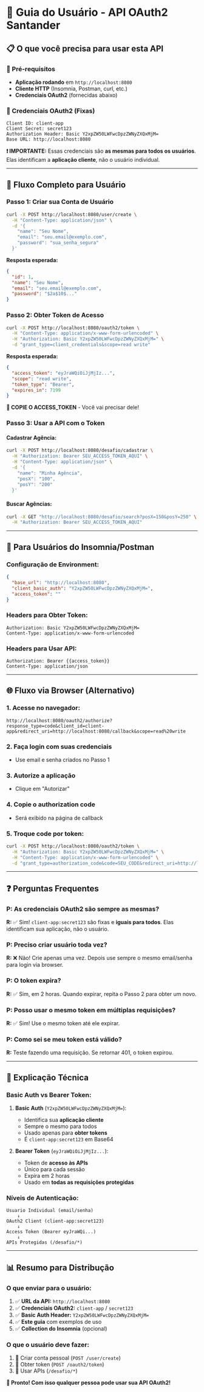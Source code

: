 # 🚀 Guia do Usuário - API OAuth2 Santander

## 📋 O que você precisa para usar esta API

### 🔧 Pré-requisitos
- **Aplicação rodando** em `http://localhost:8080`
- **Cliente HTTP** (Insomnia, Postman, curl, etc.)
- **Credenciais OAuth2** (fornecidas abaixo)

### 🔑 Credenciais OAuth2 (Fixas)
```
Client ID: client-app
Client Secret: secret123
Authorization Header: Basic Y2xpZW50LWFwcDpzZWNyZXQxMjM=
Base URL: http://localhost:8080
```

**❗ IMPORTANTE:** Essas credenciais são **as mesmas para todos os usuários**. Elas identificam a **aplicação cliente**, não o usuário individual.

---

## 🎯 Fluxo Completo para Usuário

### **Passo 1: Criar sua Conta de Usuário**
```bash
curl -X POST http://localhost:8080/user/create \
  -H "Content-Type: application/json" \
  -d '{
    "name": "Seu Nome",
    "email": "seu.email@exemplo.com",
    "password": "sua_senha_segura"
  }'
```

**Resposta esperada:**
```json
{
  "id": 1,
  "name": "Seu Nome", 
  "email": "seu.email@exemplo.com",
  "password": "$2a$10$..."
}
```

### **Passo 2: Obter Token de Acesso**
```bash
curl -X POST http://localhost:8080/oauth2/token \
  -H "Content-Type: application/x-www-form-urlencoded" \
  -H "Authorization: Basic Y2xpZW50LWFwcDpzZWNyZXQxMjM=" \
  -d "grant_type=client_credentials&scope=read write"
```

**Resposta esperada:**
```json
{
  "access_token": "eyJraWQiOiJjMjIz...",
  "scope": "read write",
  "token_type": "Bearer",
  "expires_in": 7199
}
```

**💾 COPIE O ACCESS_TOKEN** - Você vai precisar dele!

### **Passo 3: Usar a API com o Token**

#### **Cadastrar Agência:**
```bash
curl -X POST http://localhost:8080/desafio/cadastrar \
  -H "Authorization: Bearer SEU_ACCESS_TOKEN_AQUI" \
  -H "Content-Type: application/json" \
  -d '{
    "name": "Minha Agência",
    "posX": "100",
    "posY": "200"
  }'
```

#### **Buscar Agências:**
```bash
curl -X GET "http://localhost:8080/desafio/search?posX=150&posY=250" \
  -H "Authorization: Bearer SEU_ACCESS_TOKEN_AQUI"
```

---

## 📱 Para Usuários do Insomnia/Postman

### **Configuração de Environment:**
```json
{
  "base_url": "http://localhost:8080",
  "client_basic_auth": "Y2xpZW50LWFwcDpzZWNyZXQxMjM=",
  "access_token": ""
}
```

### **Headers para Obter Token:**
```
Authorization: Basic Y2xpZW50LWFwcDpzZWNyZXQxMjM=
Content-Type: application/x-www-form-urlencoded
```

### **Headers para Usar API:**
```
Authorization: Bearer {{access_token}}
Content-Type: application/json
```

---

## 🌐 Fluxo via Browser (Alternativo)

### **1. Acesse no navegador:**
```
http://localhost:8080/oauth2/authorize?response_type=code&client_id=client-app&redirect_uri=http://localhost:8080/callback&scope=read%20write
```

### **2. Faça login com suas credenciais**
- Use email e senha criados no Passo 1

### **3. Autorize a aplicação**
- Clique em "Autorizar"

### **4. Copie o authorization code**
- Será exibido na página de callback

### **5. Troque code por token:**
```bash
curl -X POST http://localhost:8080/oauth2/token \
  -H "Authorization: Basic Y2xpZW50LWFwcDpzZWNyZXQxMjM=" \
  -H "Content-Type: application/x-www-form-urlencoded" \
  -d "grant_type=authorization_code&code=SEU_CODE&redirect_uri=http://localhost:8080/callback"
```

---

## ❓ Perguntas Frequentes

### **P: As credenciais OAuth2 são sempre as mesmas?**
**R:** ✅ Sim! `client-app:secret123` são fixas e **iguais para todos**. Elas identificam sua aplicação, não o usuário.

### **P: Preciso criar usuário toda vez?**
**R:** ❌ Não! Crie apenas uma vez. Depois use sempre o mesmo email/senha para login via browser.

### **P: O token expira?**
**R:** ✅ Sim, em 2 horas. Quando expirar, repita o Passo 2 para obter um novo.

### **P: Posso usar o mesmo token em múltiplas requisições?**
**R:** ✅ Sim! Use o mesmo token até ele expirar.

### **P: Como sei se meu token está válido?**
**R:** Teste fazendo uma requisição. Se retornar 401, o token expirou.

---

## 🔐 Explicação Técnica

### **Basic Auth vs Bearer Token:**

1. **Basic Auth** (`Y2xpZW50LWFwcDpzZWNyZXQxMjM=`):
   - Identifica sua **aplicação cliente**
   - Sempre o mesmo para todos
   - Usado apenas para **obter tokens**
   - É `client-app:secret123` em Base64

2. **Bearer Token** (`eyJraWQiOiJjMjIz...`):
   - Token de **acesso às APIs**
   - Único para cada sessão
   - Expira em 2 horas
   - Usado em **todas as requisições protegidas**

### **Níveis de Autenticação:**

```
Usuario Individual (email/senha) 
    ↓
OAuth2 Client (client-app:secret123) 
    ↓
Access Token (Bearer eyJraWQi...)
    ↓  
APIs Protegidas (/desafio/*)
```

---

## 📊 Resumo para Distribução

### **O que enviar para o usuário:**
1. ✅ **URL da API:** `http://localhost:8080`
2. ✅ **Credenciais OAuth2:** `client-app` / `secret123`
3. ✅ **Basic Auth Header:** `Y2xpZW50LWFwcDpzZWNyZXQxMjM=`
4. ✅ **Este guia** com exemplos de uso
5. ✅ **Collection do Insomnia** (opcional)

### **O que o usuário deve fazer:**
1. 🔨 Criar conta pessoal (`POST /user/create`)
2. 🔑 Obter token (`POST /oauth2/token`)
3. 🚀 Usar APIs (`/desafio/*`)

**🎯 Pronto! Com isso qualquer pessoa pode usar sua API OAuth2!**
